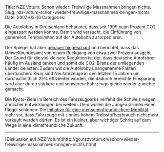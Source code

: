 Title: NZZ Votum: Schon wieder: Freiwillige Massnahmen bringen nichts.
Slug: nzz-votum-schon-wieder-freiwillige-massnahmen-bringen-nichts
Date: 2007-03-16
Categories:

Die Autolobby in Deutschland behauptet, dass seit 1999 neun Prozent CO2 eingespart werden konnte. Damit wird versucht, die Einführung von generellen Tempolimiten auf der Autobahn zu torpedieren.<br />
<br />
Der Spiegel hat aber <a href="http://www.spiegel.de/wissenschaft/mensch/0%2C1518%2C472121%2C00.html" target="_blank">genauer hingeschaut</a> und berichtet, dass das Umweltbundesamt von einem Rückgang von etwa zwei Prozent ausgeht. Der Grund für die viel kleinere Reduktion ist der, dass deutsche Autofahrer häufig im Ausland tanken und somit die CO2-Bilanz der umliegenden Länder belasten. Zudem will die Autolobby unangenehme Fakten übertünchen: Zwar sind Neufahrzeuge in den letzten 15 Jahren um durchschnittlich 25% effizienter worden, die dadurch erreichte Einsparung wird aber durch stärkere und schwerere Fahrzeuge gleich wieder zunichte gemacht.<br />
<br />
Die Kyoto-Ziele im Bereich des Fahrzeugparks verfehlt die Schweiz wegen ähnlicher Entwicklungen bei weitem. Dem wollen die Jungen Grünen einen Riegel schieben: Die <a href="http://www.menschenfreundlicher.ch/d/" target="_blank">Initiative für eine menschenfreundlichere Mobilität</a> sieht vor, dass Fahrzeuge mit sinnlos hohem Treibstoffverbrauch nicht mehr verkauft werden dürfen. Es ist ein kleiner, aber wichtiger Schritt auf dem Wege in eine klimafreundliche Zukunft.

<hr />
[Diskussion auf NZZ Votum](http://gp.nzzvotum.ch/schon-wieder-freiwillige-massnahmen-bringen-nichts.html)
